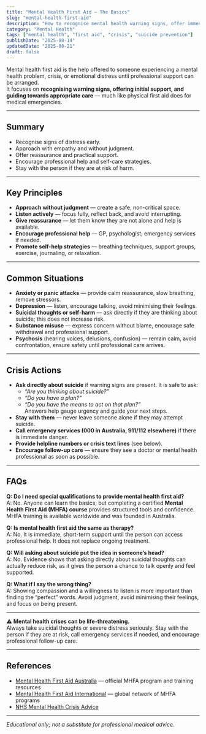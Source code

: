 ```yaml
---
title: "Mental Health First Aid — The Basics"
slug: "mental-health-first-aid"
description: "How to recognise mental health warning signs, offer immediate support, and guide someone to professional help."
category: "Mental Health"
tags: ["mental health", "first aid", "crisis", "suicide prevention"]
publishDate: "2025-08-14"
updatedDate: "2025-08-21"
draft: false
---
```

Mental health first aid is the help offered to someone experiencing a mental health problem, crisis, or emotional distress until professional support can be arranged.  
It focuses on **recognising warning signs, offering initial support, and guiding towards appropriate care** — much like physical first aid does for medical emergencies.

---

## Summary
- Recognise signs of distress early.  
- Approach with empathy and without judgment.  
- Offer reassurance and practical support.  
- Encourage professional help and self-care strategies.  
- Stay with the person if they are at risk of harm.  

---

## Key Principles
- **Approach without judgment** — create a safe, non-critical space.  
- **Listen actively** — focus fully, reflect back, and avoid interrupting.  
- **Give reassurance** — let them know they are not alone and help is available.  
- **Encourage professional help** — GP, psychologist, emergency services if needed.  
- **Promote self-help strategies** — breathing techniques, support groups, exercise, journaling, or relaxation.  

---

## Common Situations
- **Anxiety or panic attacks** — provide calm reassurance, slow breathing, remove stressors.  
- **Depression** — listen, encourage talking, avoid minimising their feelings.  
- **Suicidal thoughts or self-harm** — ask directly if they are thinking about suicide; this does not increase risk.  
- **Substance misuse** — express concern without blame, encourage safe withdrawal and professional support.  
- **Psychosis** (hearing voices, delusions, confusion) — remain calm, avoid confrontation, ensure safety until professional care arrives.  

---

## Crisis Actions
- **Ask directly about suicide** if warning signs are present. It is safe to ask:  
  - *“Are you thinking about suicide?”*  
  - *“Do you have a plan?”*  
  - *“Do you have the means to act on that plan?”*  
  Answers help gauge urgency and guide your next steps.  
- **Stay with them** — never leave someone alone if they may attempt suicide.  
- **Call emergency services (000 in Australia, 911/112 elsewhere)** if there is immediate danger.  
- **Provide helpline numbers or crisis text lines** (see below).  
- **Encourage follow-up care** — ensure they see a doctor or mental health professional as soon as possible.  

---

## FAQs

**Q: Do I need special qualifications to provide mental health first aid?**  
A: No. Anyone can learn the basics, but completing a certified **Mental Health First Aid (MHFA) course** provides structured tools and confidence. MHFA training is available worldwide and was founded in Australia.  

**Q: Is mental health first aid the same as therapy?**  
A: No. It is immediate, short-term support until the person can access professional help. It does not replace ongoing treatment.  

**Q: Will asking about suicide put the idea in someone’s head?**  
A: No. Evidence shows that asking directly about suicidal thoughts can actually reduce risk, as it gives the person a chance to talk openly and feel supported.  

**Q: What if I say the wrong thing?**  
A: Showing compassion and a willingness to listen is more important than finding the “perfect” words. Avoid judgment, avoid minimising their feelings, and focus on being present.  

---

⚠️ **Mental health crises can be life-threatening.**  
Always take suicidal thoughts or severe distress seriously. Stay with the person if they are at risk, call emergency services if needed, and encourage professional follow-up care.  

---

## References
- [Mental Health First Aid Australia](https://mhfa.com.au) — official MHFA program and training resources  
- [Mental Health First Aid International](https://mhfainternational.org) — global network of MHFA programs  
- [NHS Mental Health Crisis Advice](https://www.nhs.uk/nhs-services/urgent-and-emergency-care-services/when-to-use-mental-health-helplines/)  

---

*Educational only; not a substitute for professional medical advice.*
